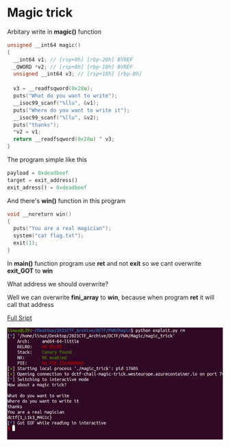 # Magic trick

Arbitary write in **magic()** function

```c
unsigned __int64 magic()
{
  __int64 v1; // [rsp+0h] [rbp-20h] BYREF
  _QWORD *v2; // [rsp+8h] [rbp-18h] BYREF
  unsigned __int64 v3; // [rsp+18h] [rbp-8h]

  v3 = __readfsqword(0x28u);
  puts("What do you want to write");
  __isoc99_scanf("%llu", &v1);
  puts("Where do you want to write it");
  __isoc99_scanf("%llu", &v2);
  puts("thanks");
  *v2 = v1;
  return __readfsqword(0x28u) ^ v3;
}
```

The program simple like this

```py
payload = 0xdeadbeef
target = exit_address()
exit_adress() = 0xdeadbeef
```

And there's **win()** function in this program
```c
void __noreturn win()
{
  puts("You are a real magician");
  system("cat flag.txt");
  exit(1);
}
```

In **main()** function program use **ret** and not **exit** so we cant overwrite **exit_GOT** to **win**

What address we should overwrite?

Well we can overwrite **fini_array** to **win**, because when program **ret** it will call that address


[Full Sript](https://github.com/L29/Binary-Writeup/blob/main/dCTF/Magic%20trick/exploit.py)

![Flag](magictrick.png)
